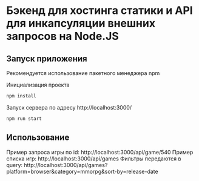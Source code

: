# Бэкенд для хостинга статики и API для инкапсуляции внешних запросов на Node.JS

## Запуск приложения

Рекомендуется использование пакетного менеджера npm

Инициализация проекта 

```bash
npm install
```

Запуск сервера по адресу http://localhost:3000/

```bash
npm run start
```

## Использование

Пример запроса игры по id: http://localhost:3000/api/game/540
Пример списка игр: http://localhost:3000/api/games
Фильтры передаются в query: http://localhost:3000/api/games?platform=browser&category=mmorpg&sort-by=release-date 
